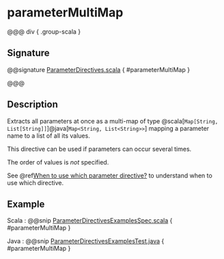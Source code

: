 # parameterMultiMap

@@@ div { .group-scala }

## Signature

@@signature [ParameterDirectives.scala](/akka-http/src/main/scala/akka/http/scaladsl/server/directives/ParameterDirectives.scala) { #parameterMultiMap }

@@@

## Description

Extracts all parameters at once as a multi-map of type @scala[`Map[String, List[String]]`]@java[`Map<String, List<String>>`] mapping
a parameter name to a list of all its values.

This directive can be used if parameters can occur several times.

The order of values is *not* specified.

See @ref[When to use which parameter directive?](index.md#which-parameter-directive) to understand when to use which directive.

## Example

Scala
:  @@snip [ParameterDirectivesExamplesSpec.scala](/docs/src/test/scala/docs/http/scaladsl/server/directives/ParameterDirectivesExamplesSpec.scala) { #parameterMultiMap }

Java
:  @@snip [ParameterDirectivesExamplesTest.java](/docs/src/test/java/docs/http/javadsl/server/directives/ParameterDirectivesExamplesTest.java) { #parameterMultiMap }
